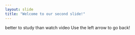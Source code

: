 ```yaml
---
layout: slide
title: "Welcome to our second slide!"
---
```

better to study than watch video
Use the left arrow to go back!
